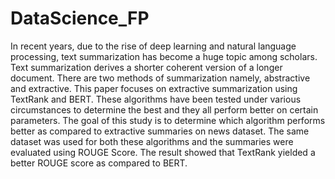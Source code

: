 # DataScience_FP

In recent years, due to the rise of deep learning and natural language processing, text summarization has become a huge topic among scholars. Text summarization derives a shorter coherent version of a longer document. There are two methods of summarization namely, abstractive and extractive. This paper focuses on extractive summarization using TextRank and BERT. These algorithms have been tested under various circumstances to determine the best and they all perform better on certain parameters. The goal of this study is to determine which algorithm performs better as compared to extractive summaries on news dataset. The same dataset was used for both these algorithms and the summaries were evaluated using ROUGE Score. The result showed that TextRank yielded a better ROUGE score as compared to BERT.

